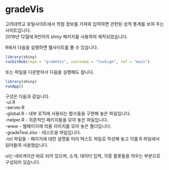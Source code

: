 # gradeVis

고려대학교 포털사이트에서 학점 정보를 가져와 입력하면 관련된 성적 통계를 보여 주는 사이트입니다.   
2019년 12월에 R언어의 shiny 패키지를 사용하여 제작되었습니다.   
   
R에서 다음을 실행하면 웹사이트를 볼 수 있습니다.   
```R
library(shiny)   
runGitHub(repo = "gradeVis", username = "lnxhigh", ref = "main")   
```
   
또는 파일을 다운받아서 다음을 실행해도 됩니다.   
```R
library(shiny)   
runApp()   
```
   
구성은 다음과 같습니다.   
-ui.R   
-server.R   
-global.R - 내부 로직에 사용되는 함수들을 구현해 놓은 파일입니다.   
-helper.R - 의존적인 패키지들을 모아 놓은 파일입니다.   
-www - 웹페이지에 띄울 이미지를 모아 놓은 폴더입니다.   
-gradeTest.xlsx - 테스트용 파일입니다.   
-txt 파일들 - 페이지에 대한 설명을 미리 텍스트 파일로 작성해 놓고 이를 R 파일에서 읽어들여 사용했습니다.   
   
ui는 네비게이션 바로 되어 있으며, 소개, 데이터 입력, 각종 플롯들을 띄우는 부분으로 구성되어 있습니다.   
   
